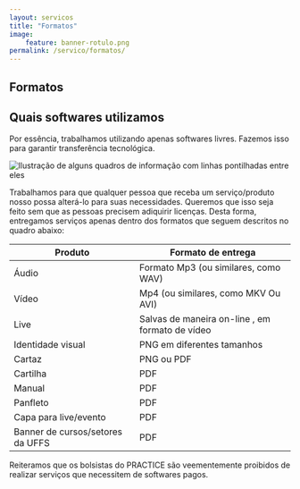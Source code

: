 ```yaml
---
layout: servicos
title: "Formatos"
image:
    feature: banner-rotulo.png
permalink: /servico/formatos/
---
```


<section class="mb-10">
    <div class="">
        <div class="row align-items-center pt-2">
            <div class="col-9">
                <h1>Formatos</h1>
                <h2>Quais softwares utilizamos</h2>
                <p class="lead">Por essência, trabalhamos utilizando apenas softwares livres. Fazemos isso para garantir transferência tecnológica.</p>
            </div>
            <div class="col-3">
                <img src="/images/illustrations/undraw_setup.svg" title="Ilustração de alguns quadros de informação com linhas pontilhadas entre eles" />
            </div>
        </div>
    </div>
</section>

<p class="py-10 mb-10">Trabalhamos para que qualquer pessoa que receba um serviço/produto nosso possa alterá-lo para suas necessidades. Queremos que isso seja feito sem que as pessoas precisem adiquirir licenças. Desta forma, entregamos serviços apenas dentro dos formatos que seguem descritos no quadro abaixo:</p>


| Produto | Formato de entrega |
|----------------------------------|--------------------------------------------------|
| Áudio | Formato Mp3 (ou similares, como WAV) |
| Vídeo | Mp4 (ou similares, como MKV Ou AVI) |
| Live | Salvas de maneira on-line , em formato de vídeo |
| Identidade visual | PNG em diferentes tamanhos |
| Cartaz | PNG ou PDF |
| Cartilha | PDF |
| Manual | PDF |
| Panfleto | PDF |
| Capa para live/evento | PDF |
| Banner de cursos/setores da UFFS | PDF |

<div class="alert alert-warning mt-5" role="alert">
    Reiteramos que os bolsistas do PRACTICE são veementemente proibidos de realizar serviços que necessitem de softwares pagos.
</div>